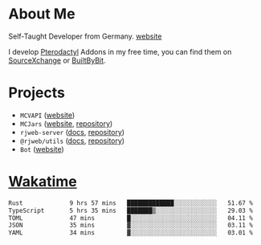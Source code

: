 # About Me

Self-Taught Developer from Germany. [website](https://rjansen.dev)

I develop [Pterodactyl](https://pterodactyl.io) Addons in my free time, you can find
them on [SourceXchange](https://www.sourcexchange.net/teams/356/profile) or [BuiltByBit](https://builtbybit.com/search/3078009).

# Projects

- `MCVAPI` ([website](https://versions.mcjars.app))
- `MCJars` ([website](https://mcjars.app), [repository](https://github.com/0x7d8/mcjar))
- `rjweb-server` ([docs](https://server.rjweb.dev), [repository](https://github.com/0x7d8/NPM_WEB-SERVER))
- `@rjweb/utils` ([docs](https://utils.rjweb.dev), [repository](https://github.com/0x7d8/rjweb-utils))
- `Bot` ([website](https://bot.rjns.dev))

# [Wakatime](https://wakatime.com/@0x7d8)

<!--START_SECTION:waka-->

```txt
Rust             9 hrs 57 mins   █████████████░░░░░░░░░░░░   51.67 %
TypeScript       5 hrs 35 mins   ███████▒░░░░░░░░░░░░░░░░░   29.03 %
TOML             47 mins         █░░░░░░░░░░░░░░░░░░░░░░░░   04.11 %
JSON             35 mins         ▓░░░░░░░░░░░░░░░░░░░░░░░░   03.11 %
YAML             34 mins         ▓░░░░░░░░░░░░░░░░░░░░░░░░   03.01 %
```

<!--END_SECTION:waka-->
